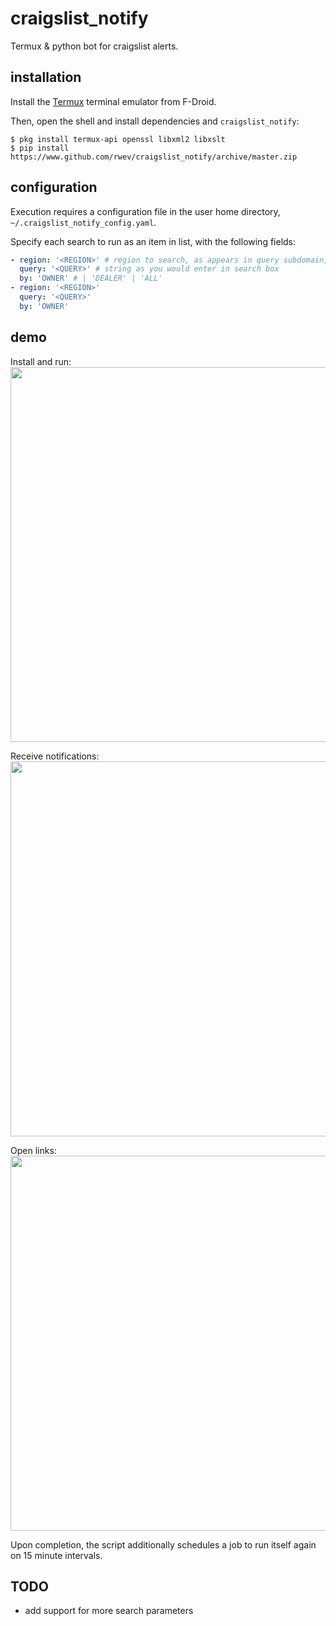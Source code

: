 # craigslist_notify
Termux & python bot for craigslist alerts.

## installation 

Install the [Termux](https://f-droid.org/en/packages/com.termux/) terminal emulator from F-Droid. 

Then, open the shell and install dependencies and `craigslist_notify`:

```shell script
$ pkg install termux-api openssl libxml2 libxslt
$ pip install https://www.github.com/rwev/craigslist_notify/archive/master.zip
```

## configuration

Execution requires a configuration file in the user home directory, `~/.craigslist_notify_config.yaml`.

Specify each search to run as an item in list, with the following fields: 

```yaml
- region: '<REGION>' # region to search, as appears in query subdomain, eg. <REGION>.craiglist.org
  query: '<QUERY>' # string as you would enter in search box
  by: 'OWNER' # | 'DEALER' | 'ALL'  
- region: '<REGION>' 
  query: '<QUERY>' 
  by: 'OWNER'
```

## demo

Install and run:
<br>
<img src="https://raw.githubusercontent.com/rwev/craigslist_notify/master/jpg/run.jpg" height="600px"/>

Receive notifications: 
<br>
<img src="https://raw.githubusercontent.com/rwev/craigslist_notify/master/jpg/notifications.jpg" height="600px"/>

Open links:
<br>
<img src="https://raw.githubusercontent.com/rwev/craigslist_notify/master/jpg/link.jpg" height="600px"/>

Upon completion, the script additionally schedules a job to run itself again on 15 minute intervals.


## TODO
- add support for more search parameters


